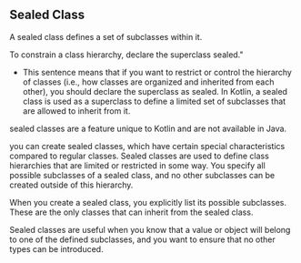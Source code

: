 ## Sealed Class

A sealed class defines a set of subclasses within it.

To constrain a class hierarchy, declare the superclass sealed."

- This sentence means that if you want to restrict or control the hierarchy of classes (i.e., how classes are organized and inherited from each other), you should declare the superclass as sealed. In Kotlin, a sealed class is used as a superclass to define a limited set of subclasses that are allowed to inherit from it.

sealed classes are a feature unique to Kotlin and are not available in Java.

you can create sealed classes, which have certain special characteristics compared to regular classes. Sealed classes are used to define class hierarchies that are limited or restricted in some way. You specify all possible subclasses of a sealed class, and no other subclasses can be created outside of this hierarchy.

When you create a sealed class, you explicitly list its possible subclasses. These are the only classes that can inherit from the sealed class.

Sealed classes are useful when you know that a value or object will belong to one of the defined subclasses, and you want to ensure that no other types can be introduced.
